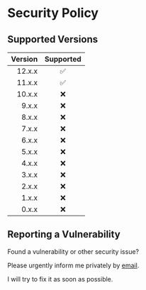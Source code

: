 # Security Policy

## Supported Versions

| Version |     Supported      |
| ------: | :----------------: |
|  12.x.x | :white_check_mark: |
|  11.x.x | :white_check_mark: |
|  10.x.x |        :x:         |
|   9.x.x |        :x:         |
|   8.x.x |        :x:         |
|   7.x.x |        :x:         |
|   6.x.x |        :x:         |
|   5.x.x |        :x:         |
|   4.x.x |        :x:         |
|   3.x.x |        :x:         |
|   2.x.x |        :x:         |
|   1.x.x |        :x:         |
|   0.x.x |        :x:         |

## Reporting a Vulnerability

Found a vulnerability or other security issue?

Please urgently inform me privately by
[email](https://github.com/RobinTail/express-zod-api/blob/master/package.json#L133).

I will try to fix it as soon as possible.
